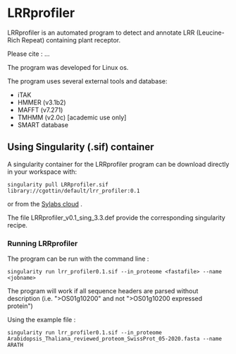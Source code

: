 # LRRprofiler

LRRprofiler is an automated program to detect and annotate LRR (Leucine-Rich Repeat) containing plant receptor.

Please cite : ...

The program was developed for Linux os.

The program uses several external tools and database:
- iTAK 
- HMMER (v3.1b2)
- MAFFT (v7.271)
- TMHMM (v2.0c) [academic use only]
- SMART database

## Using Singularity (.sif) container

A singularity container for the LRRprofiler program can be download directly in your workspace with:
```
singularity pull LRRprofiler.sif library://cgottin/default/lrr_profiler:0.1
```
or from the [Sylabs cloud](https://cloud.sylabs.io/library/_container/600ea381517f0358917abf0a) .

The file LRRprofiler_v0.1_sing_3.3.def provide the corresponding singularity recipe.

### Running LRRprofiler
The program can be run with the command line :
```
singularity run lrr_profiler0.1.sif --in_proteome <fastafile> --name <jobname>
```

The program will work if all sequence headers are parsed without description (i.e. ">OS01g10200" and not ">OS01g10200 expressed protein")

Using the example file :
```
singularity run lrr_profiler0.1.sif --in_proteome Arabidopsis_Thaliana_reviewed_proteom_SwissProt_05-2020.fasta --name ARATH
```
